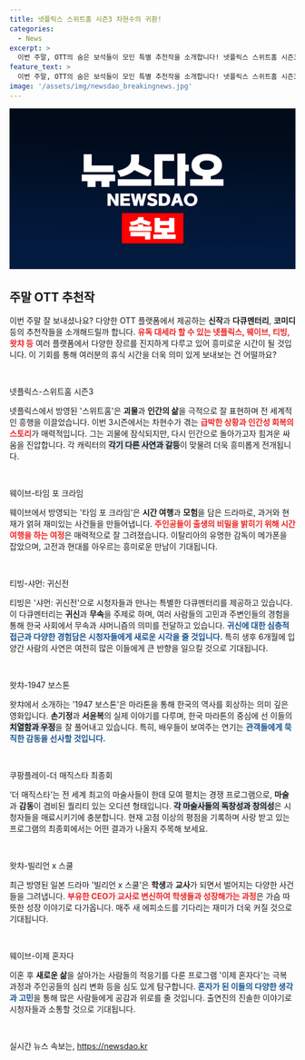 ```yaml
---
title: 넷플릭스 스위트홈 시즌3 차현수의 귀환!
categories:
  - News
excerpt: >
  이번 주말, OTT의 숨은 보석들이 모인 특별 추천작을 소개합니다! 넷플릭스 스위트홈 시즌3, 웨이브의 타임 포 크라임, 티빙의 샤먼: 귀신전 등 장르 별 흥미진진한 콘텐츠들이 여러분을 기다립니다. 정주행으로 쌓인 피로를 날려보세요!
feature_text: >
  이번 주말, OTT의 숨은 보석들이 모인 특별 추천작을 소개합니다! 넷플릭스 스위트홈 시즌3, 웨이브의 타임 포 크라임, 티빙의 샤먼: 귀신전 등 장르 별 흥미진진한 콘텐츠들이 여러분을 기다립니다. 정주행으로 쌓인 피로를 날려보세요!
image: '/assets/img/newsdao_breakingnews.jpg'
---
```


<p><img src="/assets/img/newsdao_breakingnews.jpg" alt="ranknews 속보" /></p>

<h2 data-ke-size="size26">주말 OTT 추천작</h2>

<p data-ke-size="size16">이번 주말 잘 보내셨나요? 다양한 OTT 플랫폼에서 제공하는 <b>신작</b>과 <b>다큐멘터리</b>, <b>코미디</b> 등의 추천작들을 소개해드릴까 합니다. <b><span style="color: #ee2323;">유독 대세라 할 수 있는 넷플릭스, 웨이브, 티빙, 왓챠 등</span></b> 여러 플랫폼에서 다양한 장르를 진지하게 다루고 있어 흥미로운 시간이 될 것입니다. 이 기회를 통해 여러분의 휴식 시간을 더욱 의미 있게 보내보는 건 어떨까요?</p>

<p data-ke-size="size16">&nbsp;</p>

<p>넷플릭스-스위트홈 시즌3</p>

<p data-ke-size="size16">넷플릭스에서 방영된 '스위트홈'은 <b>괴물</b>과 <b>인간의 삶</b>을 극적으로 잘 표현하며 전 세계적인 흥행을 이끌었습니다. 이번 3시즌에서는 차현수가 겪는 <b><span style="color: #ee2323;">급박한 상황과 인간성 회복의 스토리</span></b>가 매력적입니다. 그는 괴물에 잠식되지만, 다시 인간으로 돌아가고자 힘겨운 싸움을 진압합니다. 각 캐릭터의 <b><span style="background-color: #21538527;">각기 다른 사연과 갈등</span></b>이 맞물려 더욱 흥미롭게 전개됩니다.</p>

<p data-ke-size="size16">&nbsp;</p>

<p>웨이브-타임 포 크라임</p>

<p data-ke-size="size16">웨이브에서 방영되는 '타임 포 크라임'은 <b>시간 여행</b>과 <b>모험</b>을 담은 드라마로, 과거와 현재가 얽혀 재미있는 사건들을 만들어냅니다. <b><span style="color: #ee2323;">주인공들이 출생의 비밀을 밝히기 위해 시간여행을 하는 여정</span></b>은 매력적으로 잘 그려졌습니다. 이탈리아의 유명한 감독이 메가폰을 잡았으며, 고전과 현대를 아우르는 흥미로운 만남이 기대됩니다.</p>

<p data-ke-size="size16">&nbsp;</p>

<p>티빙-샤먼: 귀신전</p>

<p data-ke-size="size16">티빙은 '샤먼: 귀신전'으로 시청자들과 만나는 특별한 다큐멘터리를 제공하고 있습니다. 이 다큐멘터리는 <b>귀신</b>과 <b>무속</b>을 주제로 하며, 여러 사람들의 고민과 주변인들의 경험을 통해 한국 사회에서 무속과 샤머니즘의 의미를 전달하고 있습니다. <b><span style="color: #1a5490;">귀신에 대한 심층적 접근과 다양한 경험담은 시청자들에게 새로운 시각을 줄 것입니다.</span></b> 특히 생후 6개월에 입양간 사람의 사연은 여전히 많은 이들에게 큰 반향을 일으킬 것으로 기대됩니다.</p>

<p data-ke-size="size16">&nbsp;</p>

<p>왓챠-1947 보스톤</p>

<p data-ke-size="size16">왓챠에서 소개하는 '1947 보스톤'은 마라톤을 통해 한국의 역사를 회상하는 의미 깊은 영화입니다. <b>손기정</b>과 <b>서윤복</b>의 실제 이야기를 다루며, 한국 마라톤의 중심에 선 이들의 <b><span style="background-color: #21538527;">치열함과 우정</span></b>을 잘 풀어내고 있습니다. 특히, 배우들이 보여주는 연기는 <b><span style="color: #1a5490;">관객들에게 묵직한 감동을 선사할 것입니다.</span></b></p>

<p data-ke-size="size16">&nbsp;</p>

<p>쿠팡플레이-더 매직스타 최종회</p>

<p data-ke-size="size16">‘더 매직스타’는 전 세계 최고의 마술사들이 한데 모여 펼치는 경쟁 프로그램으로, <b>마술</b>과 <b>감동</b>이 겸비된 퀄리티 있는 오디션 형태입니다. <b><span style="background-color: #21538527;">각 마술사들의 독창성과 창의성</span></b>은 시청자들을 매료시키기에 충분합니다. 현재 고점 이상의 평점을 기록하며 사랑 받고 있는 프로그램의 최종회에서는 어떤 결과가 나올지 주목해 보세요.</p>

<p data-ke-size="size16">&nbsp;</p>

<p>왓챠-빌리언 x 스쿨</p>

<p data-ke-size="size16">최근 방영된 일본 드라마 '빌리언 x 스쿨'은 <b>학생</b>과 <b>교사</b>가 되면서 벌어지는 다양한 사건들을 그려냅니다. <b><span style="color: #ee2323;">부유한 CEO가 교사로 변신하여 학생들과 성장해가는 과정</span></b>은 가슴 따뜻한 성장 이야기로 다가옵니다. 매주 새 에피소드를 기다리는 재미가 더욱 커질 것으로 기대됩니다.</p>

<p data-ke-size="size16">&nbsp;</p>

<p>웨이브-이제 혼자다</p>

<p data-ke-size="size16">이혼 후 <b>새로운 삶</b>을 살아가는 사람들의 적응기를 다룬 프로그램 '이제 혼자다'는 극복 과정과 주인공들의 심리 변화 등을 심도 있게 탐구합니다. <b><span style="color: #1a5490;">혼자가 된 이들의 다양한 생각과 고민</span></b>을 통해 많은 사람들에게 공감과 위로를 줄 것입니다. 출연진의 진솔한 이야기로 시청자들과 소통할 것으로 기대됩니다.</p>

<p data-ke-size="size16">&nbsp;</p>
실시간 뉴스 속보는, <a href="https://newsdao.kr" rel="dofollow">https://newsdao.kr</a>



